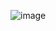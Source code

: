 ![image](https://user-images.githubusercontent.com/76823502/133427355-74b18585-f344-48e1-8a10-ccdd542d2612.png)

